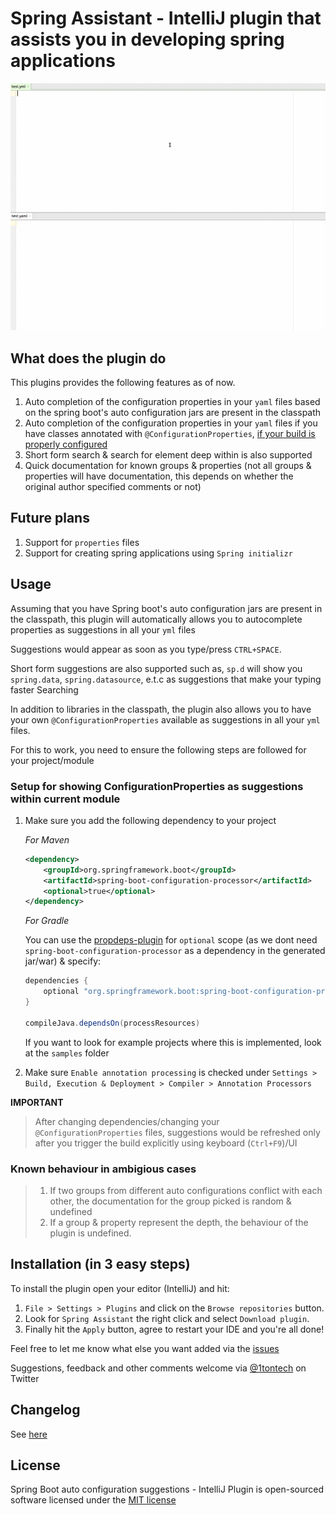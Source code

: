 Spring Assistant - IntelliJ plugin that assists you in developing spring applications
=====================================================================================

![Plugin in action](help.gif)

## What does the plugin do

This plugins provides the following features as of now.

1. Auto completion of the configuration properties in your `yaml` files based on the spring boot's auto configuration jars are present in the classpath
2. Auto completion of the configuration properties in your `yaml` files if you have classes annotated with `@ConfigurationProperties`, [if your build is properly configured](#Setup-for-showing-ConfigurationProperties-as-suggestions-within-current-module)
3. Short form search & search for element deep within is also supported
4. Quick documentation for known groups & properties (not all groups & properties will have documentation, this depends on whether the original author specified comments or not)

## Future plans

1. Support for `properties` files
2. Support for creating spring applications using `Spring initializr`

## Usage

Assuming that you have Spring boot's auto configuration jars are present in the classpath, this plugin will automatically allows you to autocomplete properties as suggestions in all your `yml` files

Suggestions would appear as soon as you type/press `CTRL+SPACE`.

Short form suggestions are also supported such as, `sp.d` will show you `spring.data`, `spring.datasource`, e.t.c as suggestions that make your typing faster
Searching

In addition to libraries in the classpath, the plugin also allows you to have your own `@ConfigurationProperties` available as suggestions in all your `yml` files.

For this to work, you need to ensure the following steps are followed for your project/module

### Setup for showing ConfigurationProperties as suggestions within current module

1. Make sure you add the following dependency to your project

    *For Maven*

    ```xml
    <dependency>
        <groupId>org.springframework.boot</groupId>
        <artifactId>spring-boot-configuration-processor</artifactId>
        <optional>true</optional>
    </dependency>
    ```
    *For Gradle*

    You can use the [propdeps-plugin](https://github.com/spring-gradle-plugins/propdeps-plugin) for `optional` scope (as we dont need `spring-boot-configuration-processor` as a dependency in the generated jar/war) & specify:

    ```gradle
    dependencies {
        optional "org.springframework.boot:spring-boot-configuration-processor"
    }

    compileJava.dependsOn(processResources)
    ```

    If you want to look for example projects where this is implemented, look at the `samples` folder

2. Make sure `Enable annotation processing` is checked under `Settings > Build, Execution & Deployment > Compiler > Annotation Processors`


**IMPORTANT**
> After changing dependencies/changing your `@ConfigurationProperties` files, suggestions would be refreshed only after you trigger the build explicitly using keyboard (`Ctrl+F9`)/UI

### Known behaviour in ambigious cases

> 1. If two groups from different auto configurations conflict with each other, the documentation for the group picked is random & undefined
> 2. If a group & property represent the depth, the behaviour of the plugin is undefined.

## Installation (in 3 easy steps)

To install the plugin open your editor (IntelliJ) and hit:

1. `File > Settings > Plugins` and click on the `Browse repositories` button.
2. Look for `Spring Assistant` the right click and select `Download plugin`.
3. Finally hit the `Apply` button, agree to restart your IDE and you're all done!

Feel free to let me know what else you want added via the [issues](https://github.com/1tontech/intellij-spring-assistant/issues)

Suggestions, feedback and other comments welcome via [@1tontech](https://twitter.com/1tontech) on Twitter

## Changelog

See [here](CHANGELOG.md)

## License

Spring Boot auto configuration suggestions - IntelliJ Plugin is open-sourced software licensed under the [MIT license](http://opensource.org/licenses/MIT)
